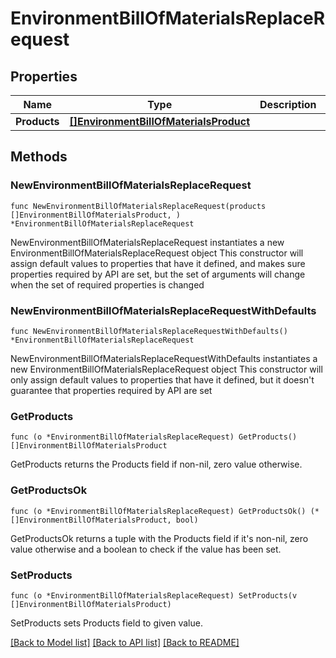 # EnvironmentBillOfMaterialsReplaceRequest

## Properties

Name | Type | Description | Notes
------------ | ------------- | ------------- | -------------
**Products** | [**[]EnvironmentBillOfMaterialsProduct**](EnvironmentBillOfMaterialsProduct.md) |  | 

## Methods

### NewEnvironmentBillOfMaterialsReplaceRequest

`func NewEnvironmentBillOfMaterialsReplaceRequest(products []EnvironmentBillOfMaterialsProduct, ) *EnvironmentBillOfMaterialsReplaceRequest`

NewEnvironmentBillOfMaterialsReplaceRequest instantiates a new EnvironmentBillOfMaterialsReplaceRequest object
This constructor will assign default values to properties that have it defined,
and makes sure properties required by API are set, but the set of arguments
will change when the set of required properties is changed

### NewEnvironmentBillOfMaterialsReplaceRequestWithDefaults

`func NewEnvironmentBillOfMaterialsReplaceRequestWithDefaults() *EnvironmentBillOfMaterialsReplaceRequest`

NewEnvironmentBillOfMaterialsReplaceRequestWithDefaults instantiates a new EnvironmentBillOfMaterialsReplaceRequest object
This constructor will only assign default values to properties that have it defined,
but it doesn't guarantee that properties required by API are set

### GetProducts

`func (o *EnvironmentBillOfMaterialsReplaceRequest) GetProducts() []EnvironmentBillOfMaterialsProduct`

GetProducts returns the Products field if non-nil, zero value otherwise.

### GetProductsOk

`func (o *EnvironmentBillOfMaterialsReplaceRequest) GetProductsOk() (*[]EnvironmentBillOfMaterialsProduct, bool)`

GetProductsOk returns a tuple with the Products field if it's non-nil, zero value otherwise
and a boolean to check if the value has been set.

### SetProducts

`func (o *EnvironmentBillOfMaterialsReplaceRequest) SetProducts(v []EnvironmentBillOfMaterialsProduct)`

SetProducts sets Products field to given value.



[[Back to Model list]](../README.md#documentation-for-models) [[Back to API list]](../README.md#documentation-for-api-endpoints) [[Back to README]](../README.md)


